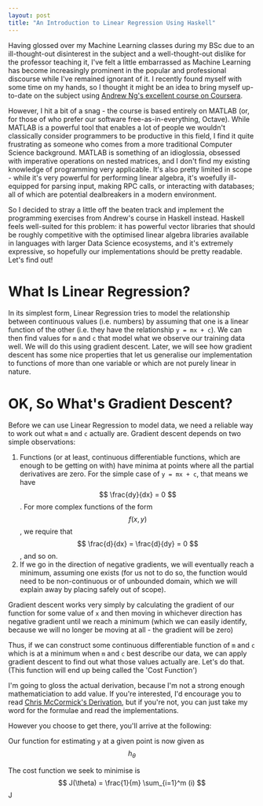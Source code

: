 ```yaml
---
layout: post
title: "An Introduction to Linear Regression Using Haskell"
---
```


Having glossed over my Machine Learning classes during my BSc due to an ill-thought-out disinterest in the subject and a well-thought-out dislike for the professor teaching it, I've felt a little embarrassed as Machine Learning has become increasingly prominent in the popular and professional discourse while I've remained ignorant of it. I recently found myself with some time on my hands, so I thought it might be an idea to bring myself up-to-date on the subject using [Andrew Ng's excellent course on Coursera](https://www.coursera.org/learn/machine-learning).

However, I hit a bit of a snag - the course is based entirely on MATLAB (or, for those of who prefer our software free-as-in-everything, Octave). While MATLAB is a powerful tool that enables a lot of people we wouldn't classically consider programmers to be productive in this field, I find it quite frustrating as someone who comes from a more traditional Computer Science background. MATLAB is something of an idioglossia, obsessed with imperative operations on nested matrices, and I don't find my existing knowledge of programming very applicable. It's also pretty limited in scope - while it's very powerful for performing linear algebra, it's woefully ill-equipped for parsing input, making RPC calls, or interacting with databases; all of which are potential dealbreakers in a modern environment.

So I decided to stray a little off the beaten track and implement the programming exercises from Andrew's course in Haskell instead. Haskell feels well-suited for this problem: it has powerful vector libraries that should be roughly competitive with the optimised linear algebra libraries available in languages with larger Data Science ecosystems, and it's extremely expressive, so hopefully our implementations should be pretty readable. Let's find out!

# What Is Linear Regression?

In its simplest form, Linear Regression tries to model the relationship between continuous values (i.e. numbers) by assuming that one is a linear function of the other (i.e. they have the relationship `y = mx + c`). We can then find values for `m` and `c` that model what we observe our training data well. We will do this using gradient descent. Later, we will see how gradient descent has some nice properties that let us generalise our implementation to functions of more than one variable or which are not purely linear in nature.   

# OK, So What's Gradient Descent?

Before we can use Linear Regression to model data, we need a reliable way to work out what `m` and `c` actually are. Gradient descent depends on two simple observations:
  1. Functions (or at least, continuous differentiable functions, which are enough to be getting on with) have minima at points where all the partial derivatives are zero. For the simple case of `y = mx + c`, that means we have $$ \frac{dy}{dx} = 0 $$. For more complex functions of the form $$ f(x, y) $$, we require that $$ \frac{d}{dx} = \frac{d}{dy} = 0 $$, and so on.
  2. If we go in the direction of negative gradients, we will eventually reach a minimum, assuming one exists (for us not to do so, the function would need to be non-continuous or of unbounded domain, which we will explain away by placing safely out of scope).

Gradient descent works very simply by calculating the gradient of our function for some value of `x` and then moving in whichever direction has negative gradient until we reach a minimum (which we can easily identify, because we will no longer be moving at all - the gradient will be zero)

Thus, if we can construct some continuous differentiable function of `m` and `c` which is at a minimum when `m` and `c` best describe our data, we can apply gradient descent to find out what those values actually are. Let's do that. (This function will end up being called the 'Cost Function')

I'm going to gloss the actual derivation, because I'm not a strong enough mathematiciation to add value. If you're interested, I'd encourage you to read [Chris McCormick's Derivation](http://mccormickml.com/2014/03/04/gradient-descent-derivation/), but if you're not, you can just take my word for the formulae and read the implementations.

However you choose to get there, you'll arrive at the following:

Our function for estimating `y` at a given point is now given as $$ h_\theta $$

The cost function we seek to minimise is $$ J(\theta) = \frac{1}{m} \sum_{i=1}^m (i) $$ J

